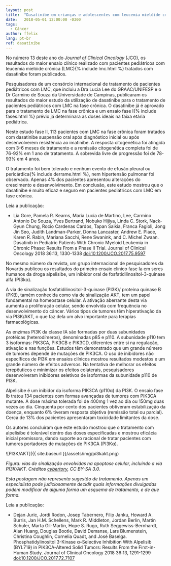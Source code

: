 ```yaml
---
layout: post
title:  "Dasatinibe em crianças e adolescentes com leucemia mielóide crônica"
date:   2018-05-01 12:00:00 -0300
tags:
  - Câncer
author: ffelix
lang: pt-br
ref: dasatinibe
---
```


No número 13 deste ano do _Journal of Clinical Oncology_ (JCO), os resultados do maior ensaio clínico realizado com pacientes pediátricos com leucemia mielóide crônica (LMC){% include lmc.html %} tratados com dasatinibe foram publicados.
<!--more-->

Pesquisadores de um consórcio internacional de tratamento de pacientes pediátricos com LMC, que incluiu a Dra Lucia Lee do GRAAC/UNIFESP e o Dr Carmino de Souza da Universidade de Campinas, publicaram os resultados do maior estudo da utilização de dasatinibe para o tratamento de pacientes pediátricos com LMC na fase crônica. O dasatinibe já é aprovado para o tratamento de LMC na fase crônica e um ensaio fase I{% include fases.html %} prévio já determinara as doses ideais na faixa etária pediátrica.

Neste estudo fase II, 113 pacientes com LMC na fase crônica foram tratados com dasatinibe suspensão oral após diagnóstico inicial ou após desenvolverem resistência ao imatinibe. A resposta citogenética foi atingida com 3-6 meses de tratamento e a remissão citogenética completa foi de 76-92% em 1 ano de tratamento. A sobrevida livre de progressão foi de 78-93% em 4 anos.

O tratamento foi bem tolerado e nenhum evento de efusão pleural ou pericárdica{% include derrame.html %}, nem hipertensão pulmonar foi observado. Apenas 4% dos pacientes apresentou alterações do crescimento e desenvolvimento. Em conclusão, este estudo mostrou que o dasatinibe é muito eficaz e seguro em pacientes pediátricos com LMC em fase crônica.

Leia a publicação:
- Lia Gore, Pamela R. Kearns, Maria Lucia de Martino, Lee, Carmino Antonio De Souza, Yves Bertrand, Nobuko Hijiya, Linda C. Stork, Nack-Gyun Chung, Rocio Cardenas Cardos, Tapan Saikia, Franca Fagioli, Jong Jin Seo, Judith Landman-Parker, Donna Lancaster, Andrew E. Place, Karen R. Rabin, Mariana Sacchi, Rene Swanink, and C. Michel Zwaan. Dasatinib in Pediatric Patients With Chronic Myeloid Leukemia in Chronic Phase: Results From a Phase II Trial. Journal of Clinical Oncology 2018 36:13, 1330-1338 [doi:10.1200/JCO.2017.75.9597](https://doi.org/10.1200/JCO.2017.75.9597)

No mesmo número da revista, um grupo internacional de pesquisadores da Novartis publicou os resultados do primeiro ensaio clínico fase Ia em seres humanos da droga alpelisibe, um inibidor oral de fosfatidilinositol-3-quinase alfa (PI3k&alpha;).

A via de sinalização fosfatidilinositol-3-quinase (PI3K)/ proteína quinase B (PKB), tamém conhecida como via de sinalização AKT, tem um papel fundamental na homeostase celular. A ativação aberrante desta via aumenta a proliferação celular, sendo envolvida com frequência no desenvolvimento do câncer. Vários tipos de tumores têm hiperativação da via PI3K/AKT, o que faz dela um alvo importante para terapias farmacológicas.

As enzimas PI3K da classe IA são formadas por duas subunidades protéicas (heterodímeros), denominadas p85 e p110. A subunidade p110 tem 3 isoformas: PIK3CA, PIK3CB e PIK3CD, diferentes entre si na regulação, ativação e nas funções. Estudos têm demonstrado que um grande número de tumores depende de mutações de PIK3CA. O uso de inibidores não específicos de PI3K em ensaios clínicos mostrou resultados modestos e um grande número de efeitos adversos. Na tentativa de melhorar os efeitos terepêuticos e minimizar os efeitos colaterais, pesquisadores desenvolveram inibidores seletivos de isoformas da subunidade p110 de PI3K.

Alpelisibe é um inibidor da isoforma PIK3CA (p110&alpha;) da PI3K. O ensaio fase Ib tratou 134 pacientes com formas avançadas de tumores com PIK3CA mutante. A dose máxima tolerada foi de 400mg 1 vez ao dia ou 150mg duas vezes ao dia. Cinquenta por cento dos pacientes obtiveram estabilização da doença, enquanto 6% tiveram resposta objetiva (remissão total ou parcial). Cerca de 13% dos pacientes apresentaram toxicidade limitantes da dose.

Os autores concluíram que este estudo mostrou que o tratamento com alpelisibe é tolerável dentro das doses especificadas e mostrou eficácia inicial promissora, dando suporte ao racional de tratar pacientes com tumores portadores de mutações de PIK3CA (PI3K&alpha;).

![PI3K/AKT]({{ site.baseurl }}/assets/img/pi3kakt.png)

*Figura: vias de sinalização envolvidas na apoptose celular, incluindo a via PI3K/AKT. Créditos [cybertory](https://en.wikipedia.org/wiki/Phosphoinositide_3-kinase#/media/File:Signal_transduction_pathways.svg), CC BY-SA 3.0.*

_Esta postagem não representa sugestão de tratamento. Apenas um especialista pode judiciosamente decidir quais informações divulgadas podem modificar de alguma forma um esquema de tratamento, e de que forma._

Leia a publicação:
- Dejan Juric, Jordi Rodon, Josep Tabernero, Filip Janku, Howard A. Burris, Jan H.M. Schellens, Mark R. Middleton, Jordan Berlin, Martin Schuler, Marta Gil-Martin, Hope S. Rugo, Ruth Seggewiss-Bernhardt, Alan Huang, Douglas Bootle, David Demanse, Lars Blumenstein, Christina Coughlin, Cornelia Quadt, and José Baselga. Phosphatidylinositol 3-Kinase α–Selective Inhibition With Alpelisib (BYL719) in PIK3CA-Altered Solid Tumors: Results From the First-in-Human Study. Journal of Clinical Oncology 2018 36:13, 1291-1299 [doi:10.1200/JCO.2017.72.7107](https://doi.org/10.1200/JCO.2017.72.7107)
